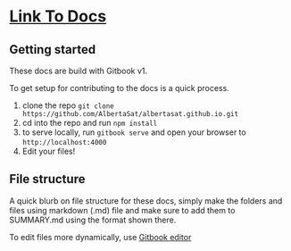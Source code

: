# [Link To Docs](https://albertasat.netlify.com/)

## Getting started

These docs are build with Gitbook v1.

To get setup for contributing to the docs is a quick process.

1. clone the repo ```git clone https://github.com/AlbertaSat/albertasat.github.io.git```
2. cd into the repo and run ```npm install```
3. to serve locally, run ```gitbook serve``` and open your browser to ```http://localhost:4000```
4. Edit your files!

## File structure

A quick blurb on file structure for these docs, simply make the folders and files using markdown (.md) file and make sure to add them to SUMMARY.md using the format shown there.

To edit files more dynamically, use [Gitbook editor](https://github.com/GitbookIO/editor-legacy)